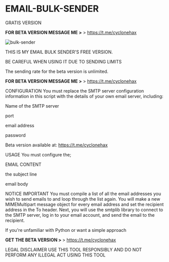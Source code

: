 # EMAIL-BULK-SENDER

GRATIS VERSION


 <strong> FOR BETA VERSION MESSAGE ME ></strong> > https://t.me/cyclonehax


![bulk-sender](https://user-images.githubusercontent.com/126171404/223137064-e81e443b-5ffd-4142-a33c-e85696551556.PNG)

THIS IS MY EMAIL BULK SENDER'S FREE VERSION.

BE CAREFUL WHEN USING IT DUE TO SENDING LIMITS

The sending rate for the beta version is unlimited.

 <strong> FOR BETA VERSION MESSAGE ME ></strong> > https://t.me/cyclonehax


CONFIGURATION
You must replace the SMTP server configuration information in this script with the details of your own email server, including:

Name of the SMTP server

port

email address

password

Beta version available at:  https://t.me/cyclonehax

USAGE
You must configure the;

EMAIL CONTENT

the subject line

email body

NOTICE IMPORTANT
You must compile a list of all the email addresses you wish to send emails to and loop through the list again. You will make a new MIMEMultipart message object for every email address and set the recipient address in the To header. Next, you will use the smtplib library to connect to the SMTP server, log in to your email account, and send the email to the recipient.

If you're unfamiliar with Python or want a simple approach

 <strong>GET THE BETA VERSION > </strong> > https://t.me/cyclonehax


LEGAL DISCLAIMER
USE THIS TOOL RESPONSIBLY AND DO NOT PERFORM ANY ILLEGAL ACT USING THIS TOOL
